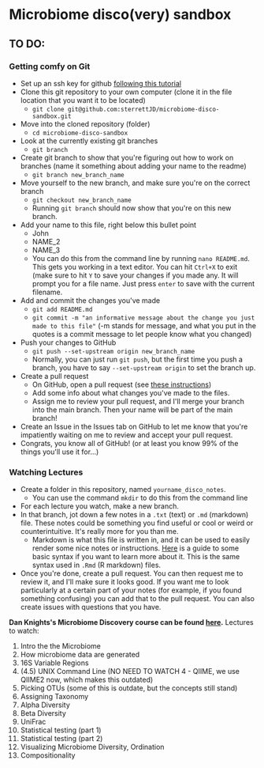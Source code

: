 # Microbiome disco(very) sandbox

## TO DO:
### Getting comfy on Git
- Set up an ssh key for github [following this tutorial](https://docs.github.com/en/authentication/connecting-to-github-with-ssh/generating-a-new-ssh-key-and-adding-it-to-the-ssh-agent)
- Clone this git repository to your own computer (clone it in the file location that you want it to be located)
  - `git clone git@github.com:sterrettJD/microbiome-disco-sandbox.git`
- Move into the cloned repository (folder)
  - `cd microbiome-disco-sandbox`
- Look at the currently existing git branches
  - `git branch` 
- Create git branch to show that you're figuring out how to work on branches (name it something about adding your name to the readme)
  - `git branch new_branch_name`
- Move yourself to the new branch, and make sure you're on the correct branch
  - `git checkout new_branch_name`
  - Running `git branch` should now show that you're on this new branch.
- Add your name to this file, right below this bullet point
  - John
  - NAME_2
  - NAME_3
  - You can do this from the command line by running `nano README.md`. This gets you working in a text editor. You can hit `Ctrl+X` to exit (make sure to hit `Y` to save your changes if you made any. It will prompt you for a file name. Just press `enter` to save with the current filename.
- Add and commit the changes you've made
  - `git add README.md`
  - `git commit -m "an informative message about the change you just made to this file"` (-m stands for message, and what you put in the quotes is a commit message to let people know what you changed)
- Push your changes to GitHub
  - `git push --set-upstream origin new_branch_name`
  - Normally, you can just run `git push`, but the first time you push a branch, you have to say `--set-upstream origin` to set the branch up.
- Create a pull request
  - On GitHub, open a pull request (see [these instructions](https://docs.github.com/en/pull-requests/collaborating-with-pull-requests/proposing-changes-to-your-work-with-pull-requests/creating-a-pull-request))
  - Add some info about what changes you've made to the files.
  - Assign me to review your pull request, and I'll merge your branch into the main branch. Then your name will be part of the main branch!
- Create an Issue in the Issues tab on GitHub to let me know that you're impatiently waiting on me to review and accept your pull request.
- Congrats, you know all of GitHub! (or at least you know 99% of the things you'll use it for...)

### Watching Lectures
- Create a folder in this repository, named `yourname_disco_notes`.
  - You can use the command `mkdir` to do this from the command line
- For each lecture you watch, make a new branch.
- In that branch, jot down a few notes in a `.txt` (text) or `.md` (markdown) file. These notes could be something you find useful or cool or weird or counterintuitive. It's really more for you than me.
  - Markdown is what this file is written in, and it can be used to easily render some nice notes or instructions. [Here](https://www.markdownguide.org/basic-syntax/) is a guide to some basic syntax if you want to learn more about it. This is the same syntax used in `.Rmd` (R markdown) files.
- Once you're done, create a pull request. You can then request me to review it, and I'll make sure it looks good. If you want me to look particularly at a certain part of your notes (for example, if you found something confusing) you can add that to the pull request. You can also create issues with questions that you have.

**Dan Knights's Microbiome Discovery course can be found [here](youtube.com/watch?v=htbeJhtFAXw&list=PLOPiWVjg6aTzsA53N19YqJQeZpSCH9QPc).**
Lectures to watch:
1. Intro the the Microbiome
2. How microbiome data are generated
3. 16S Variable Regions
4. (4.5) UNIX Command Line (NO NEED TO WATCH 4 - QIIME, we use QIIME2 now, which makes this outdated)
5. Picking OTUs (some of this is outdate, but the concepts still stand)
6. Assigning Taxonomy
7. Alpha Diversity
8. Beta Diversity
9. UniFrac
10. Statistical testing (part 1)
11. Statistical testing (part 2)
12. Visualizing Microbiome Diversity, Ordination
19. Compositionality


